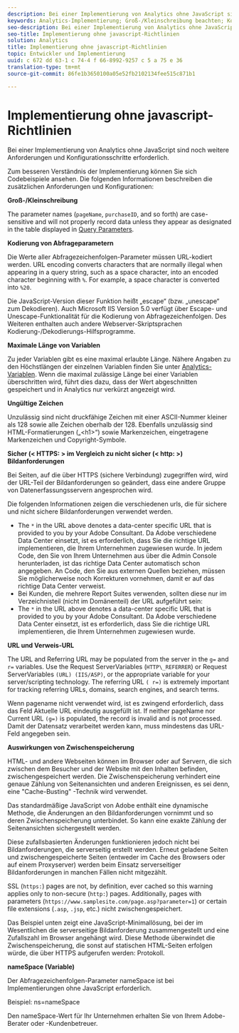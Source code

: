 ```yaml
---
description: Bei einer Implementierung von Analytics ohne JavaScript sind noch weitere Anforderungen und Konfigurationsschritte erforderlich.
keywords: Analytics-Implementierung; Groß-/Kleinschreibung beachten; Kodieren von Abfrageparametern; ungültige Zeichen; sichere Bildanforderungen; maximale Variablenlänge; verweist; url; caching; namespace
seo-description: Bei einer Implementierung von Analytics ohne JavaScript sind noch weitere Anforderungen und Konfigurationsschritte erforderlich.
seo-title: Implementierung ohne javascript-Richtlinien
solution: Analytics
title: Implementierung ohne javascript-Richtlinien
topic: Entwickler und Implementierung
uuid: c 672 dd 63-1 c 74-4 f 66-8992-9257 c 5 a 75 e 36
translation-type: tm+mt
source-git-commit: 86fe1b3650100a05e52fb2102134fee515c871b1

---
```



# Implementierung ohne javascript-Richtlinien

Bei einer Implementierung von Analytics ohne JavaScript sind noch weitere Anforderungen und Konfigurationsschritte erforderlich.

Zum besseren Verständnis der Implementierung können Sie sich Codebeispiele ansehen. Die folgenden Informationen beschreiben die zusätzlichen Anforderungen und Konfigurationen:

<!--Meike, I converted this from a table. Table within a table was a mess, and I'm not sure I captured everything. Please check this content against the orginal. -Bob -->

**Groß-/Kleinschreibung**

The parameter names (`pageName`, `purchaseID`, and so forth) are case-sensitive and will not properly record data unless they appear as designated in the table displayed in [Query Parameters](../../../implement/js-implementation/data-collection/query-parameters.md).

**Kodierung von Abfrageparametern**

Die Werte aller Abfragezeichenfolgen-Parameter müssen URL-kodiert werden. URL encoding converts characters that are normally illegal when appearing in a query string, such as a space character, into an encoded character beginning with `%`. For example, a space character is converted into `%20`.

Die JavaScript-Version dieser Funktion heißt „escape“ (bzw. „unescape“ zum Dekodieren). Auch Microsoft IIS Version 5.0 verfügt über Escape- und Unescape-Funktionalität für die Kodierung von Abfragezeichenfolgen. Des Weiteren enthalten auch andere Webserver-Skriptsprachen Kodierung-/Dekodierungs-Hilfsprogramme.

**Maximale Länge von Variablen**

Zu jeder Variablen gibt es eine maximal erlaubte Länge. Nähere Angaben zu den Höchstlängen der einzelnen Variablen finden Sie unter [Analytics-Variablen](../../../implement/js-implementation/c-variables/sc-variables.md). Wenn die maximal zulässige Länge bei einer Variablen überschritten wird, führt dies dazu, dass der Wert abgeschnitten gespeichert und in Analytics nur verkürzt angezeigt wird.

**Ungültige Zeichen**

Unzulässig sind nicht druckfähige Zeichen mit einer ASCII-Nummer kleiner als 128 sowie alle Zeichen oberhalb der 128. Ebenfalls unzulässig sind HTML-Formatierungen („&lt;h1&gt;“) sowie Markenzeichen, eingetragene Markenzeichen und Copyright-Symbole.

**Sicher (&lt; HTTPS: &gt; im Vergleich zu nicht sicher (&lt; http: &gt;) Bildanforderungen**

Bei Seiten, auf die über HTTPS (sichere Verbindung) zugegriffen wird, wird der URL-Teil der Bildanforderungen so geändert, dass eine andere Gruppe von Datenerfassungsservern angesprochen wird.

Die folgenden Informationen zeigen die verschiedenen urls, die für sichere und nicht sichere Bildanforderungen verwendet werden.

* The `*` in the URL above denotes a data-center specific URL that is provided to you by your Adobe Consultant. Da Adobe verschiedene Data Center einsetzt, ist es erforderlich, dass Sie die richtige URL implementieren, die Ihrem Unternehmen zugewiesen wurde. In jedem Code, den Sie von Ihrem Unternehmen aus über die Admin Console herunterladen, ist das richtige Data Center automatisch schon angegeben. An Code, den Sie aus externen Quellen beziehen, müssen Sie möglicherweise noch Korrekturen vornehmen, damit er auf das richtige Data Center verweist.
* Bei Kunden, die mehrere Report Suites verwenden, sollten diese nur im Verzeichnisteil (nicht im Domänenteil) der URL aufgeführt sein:
* The `*` in the URL above denotes a data-center specific URL that is provided to you by your Adobe Consultant. Da Adobe verschiedene Data Center einsetzt, ist es erforderlich, dass Sie die richtige URL implementieren, die Ihrem Unternehmen zugewiesen wurde.

**URL und Verweis-URL**

The URL and Referring URL may be populated from the server in the `g=` and `r=` variables. Use the Request ServerVariables (`HTTP\_REFERRER`) or Request ServerVariables `(URL) (IIS/ASP)`, or the appropriate variable for your server/scripting technology. The referring URL `( r=)` is extremely important for tracking referring URLs, domains, search engines, and search terms.

Wenn pagename nicht verwendet wird, ist es zwingend erforderlich, dass das Feld Aktuelle URL eindeutig ausgefüllt ist. If neither pageName nor Current URL `(g=)` is populated, the record is invalid and is not processed. Damit der Datensatz verarbeitet werden kann, muss mindestens das URL-Feld angegeben sein.

**Auswirkungen von Zwischenspeicherung**

HTML- und andere Webseiten können im Browser oder auf Servern, die sich zwischen dem Besucher und der Website mit den Inhalten befinden, zwischengespeichert werden. Die Zwischenspeicherung verhindert eine genaue Zählung von Seitenansichten und anderen Ereignissen, es sei denn, eine "Cache-Busting" -Technik wird verwendet.

Das standardmäßige JavaScript von Adobe enthält eine dynamische Methode, die Änderungen an den Bildanforderungen vornimmt und so deren Zwischenspeicherung unterbindet. So kann eine exakte Zählung der Seitenansichten sichergestellt werden.

Diese zufallsbasierten Änderungen funktionieren jedoch nicht bei Bildanforderungen, die serverseitig erstellt werden. Erneut geladene Seiten und zwischengespeicherte Seiten (entweder im Cache des Browsers oder auf einem Proxyserver) werden beim Einsatz serverseitiger Bildanforderungen in manchen Fällen nicht mitgezählt.

SSL (`https:`) pages are not, by definition, ever cached so this warning applies only to non-secure (`http:`) pages. Additionally, pages with parameters (`https://www.samplesite.com/page.asp?parameter=1`) or certain file extensions (`.asp`, `.jsp`, etc.) nicht zwischengespeichert.

Das Beispiel unten zeigt eine JavaScript-Minimallösung, bei der im Wesentlichen die serverseitige Bildanforderung zusammengestellt und eine Zufallszahl im Browser angehängt wird. Diese Methode überwindet die Zwischenspeicherung, die sonst auf statischen HTML-Seiten erfolgen würde, die über HTTPS aufgerufen werden: Protokoll.

**nameSpace (Variable)**

Der Abfragezeichenfolgen-Parameter nameSpace ist bei Implementierungen ohne JavaScript erforderlich.

Beispiel: ns=nameSpace

Den nameSpace-Wert für Ihr Unternehmen erhalten Sie von Ihrem Adobe-Berater oder -Kundenbetreuer.
